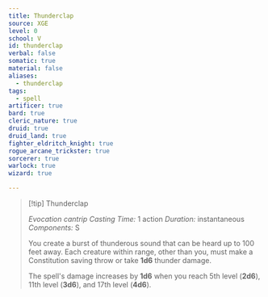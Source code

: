```yaml
---
title: Thunderclap
source: XGE
level: 0
school: V
id: thunderclap
verbal: false
somatic: true
material: false
aliases:
  - thunderclap
tags:
  - spell
artificer: true
bard: true
cleric_nature: true
druid: true
druid_land: true
fighter_eldritch_knight: true
rogue_arcane_trickster: true
sorcerer: true
warlock: true
wizard: true

---
```

>[!tip] Thunderclap
>
> *Evocation cantrip*
> *Casting Time:* 1 action
> *Duration:* instantaneous
> *Components:* S
>
>You create a burst of thunderous sound that can be heard up to 100 feet away. Each creature within range, other than you, must make a Constitution saving throw or take **1d6** thunder damage.
>
>The spell's damage increases by **1d6** when you reach 5th level (**2d6**), 11th level (**3d6**), and 17th level (**4d6**).
>

